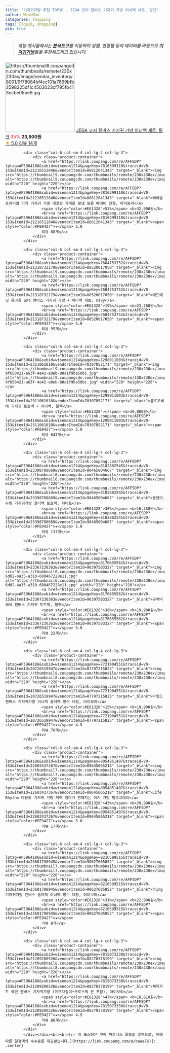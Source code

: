 ```yaml
---
title: "기저귀가방 추천 TOP10 - JEGA 코지 캔버스 기저귀 가방 이너백 세트, 핑크"
author: WiseMan
categories: shopping
tags: [Top10, shopping]
pin: true
---
```


> ##### 해당 게시물에서는 [**분석도구**](https://itemscout.io/)를 이용하여 **성별**, **연령별** 등의 데이터를 바탕으로 [**기저귀가방**](https://link.coupang.com/a/baae76)들을 추천해드리고 있습니다.
<div class="container"><div class="row">
            <div class="col-6 col-sm-4 col-lg-4 col-lg-3">
                <div class="product-container">
                    <a href="https://link.coupang.com/re/AFFSDP?lptag=AF5964186&subid=wiseman1214&pageKey=8055186627&traceid=V0-153&itemId=22604850639&vendorItemId=89646466792" target="_blank"><img src="https://thumbnail8.coupangcdn.com/thumbnails/remote/230x230ex/image/vendor_inventory/8001/9f78084bf4cc101a7669bfb2598225df1c4503023cf795fb413ecbe05be9.jpg" alt="https://thumbnail8.coupangcdn.com/thumbnails/remote/230x230ex/image/vendor_inventory/8001/9f78084bf4cc101a7669bfb2598225df1c4503023cf795fb413ecbe05be9.jpg" width="220" height="220"></a>
                    <a href="https://link.coupang.com/re/AFFSDP?lptag=AF5964186&subid=wiseman1214&pageKey=8055186627&traceid=V0-153&itemId=22604850639&vendorItemId=89646466792" target="_blank">JEGA 코지 캔버스 기저귀 가방 이너백 세트, 핑크</a>
                    <span style="color:#E61328">35%</span> <b>23,900원</b>
                    <br><a href="https://link.coupang.com/re/AFFSDP?lptag=AF5964186&subid=wiseman1214&pageKey=8055186627&traceid=V0-153&itemId=22604850639&vendorItemId=89646466792" target="_blank"><span style="color:#FE9427">★</span> 5.0
                    리뷰 14개</a>
                </div>
            </div>
            
            <div class="col-6 col-sm-4 col-lg-4 col-lg-3">
                <div class="product-container">
                    <a href="https://link.coupang.com/re/AFFSDP?lptag=AF5964186&subid=wiseman1214&pageKey=7816399110&traceid=V0-153&itemId=21216512846&vendorItemId=88812041343" target="_blank"><img src="https://thumbnail9.coupangcdn.com/thumbnails/remote/230x230ex/image/vendor_inventory/9dbc/f1195689b2290fdfd38e935374742412afb40d9892551763f92796e03599.png" alt="https://thumbnail9.coupangcdn.com/thumbnails/remote/230x230ex/image/vendor_inventory/9dbc/f1195689b2290fdfd38e935374742412afb40d9892551763f92796e03599.png" width="220" height="220"></a>
                    <a href="https://link.coupang.com/re/AFFSDP?lptag=AF5964186&subid=wiseman1214&pageKey=7816399110&traceid=V0-153&itemId=21216512846&vendorItemId=88812041343" target="_blank">베베슬 프리미엄 아기 기저귀 가방 대용량 가벼운 보냉 보온 베이비 인형, 아이보리</a>
                    <span style="color:#E61328">53%</span> <b>32,900원</b>
                    <br><a href="https://link.coupang.com/re/AFFSDP?lptag=AF5964186&subid=wiseman1214&pageKey=7816399110&traceid=V0-153&itemId=21216512846&vendorItemId=88812041343" target="_blank"><span style="color:#FE9427">★</span> 5.0
                    리뷰 88개</a>
                </div>
            </div>
            
            <div class="col-6 col-sm-4 col-lg-4 col-lg-3">
                <div class="product-container">
                    <a href="https://link.coupang.com/re/AFFSDP?lptag=AF5964186&subid=wiseman1214&pageKey=7684753752&traceid=V0-153&itemId=21318732179&vendorItemId=88520017050" target="_blank"><img src="https://thumbnail9.coupangcdn.com/thumbnails/remote/230x230ex/image/rs_quotation_api/ei9fu7ah/11418ffeb2a44acd90c7eef43d8afe1c.jpg" alt="https://thumbnail9.coupangcdn.com/thumbnails/remote/230x230ex/image/rs_quotation_api/ei9fu7ah/11418ffeb2a44acd90c7eef43d8afe1c.jpg" width="220" height="220"></a>
                    <a href="https://link.coupang.com/re/AFFSDP?lptag=AF5964186&subid=wiseman1214&pageKey=7684753752&traceid=V0-153&itemId=21318732179&vendorItemId=88520017050" target="_blank">애드에딧 유아용 모네 캔버스 기저귀 가방 + 이너백 세트, navy</a>
                    <span style="color:#E61328">19%</span> <b>23,760원</b>
                    <br><a href="https://link.coupang.com/re/AFFSDP?lptag=AF5964186&subid=wiseman1214&pageKey=7684753752&traceid=V0-153&itemId=21318732179&vendorItemId=88520017050" target="_blank"><span style="color:#FE9427">★</span> 5.0
                    리뷰 95개</a>
                </div>
            </div>
            
            <div class="col-6 col-sm-4 col-lg-4 col-lg-3">
                <div class="product-container">
                    <a href="https://link.coupang.com/re/AFFSDP?lptag=AF5964186&subid=wiseman1214&pageKey=1298011003&traceid=V0-153&itemId=2311061010&vendorItemId=70307852171" target="_blank"><img src="https://thumbnail9.coupangcdn.com/thumbnails/remote/230x230ex/image/retail/images/4424767584755714-9f658421-a63f-4e42-a0eb-80a1f9ba50bc.jpg" alt="https://thumbnail9.coupangcdn.com/thumbnails/remote/230x230ex/image/retail/images/4424767584755714-9f658421-a63f-4e42-a0eb-80a1f9ba50bc.jpg" width="220" height="220"></a>
                    <a href="https://link.coupang.com/re/AFFSDP?lptag=AF5964186&subid=wiseman1214&pageKey=1298011003&traceid=V0-153&itemId=2311061010&vendorItemId=70307852171" target="_blank">플로우베베 기저귀 토트백 + 이너백, 블랙</a>
                    <span style="color:#E61328"></span> <b>39,800원</b>
                    <br><a href="https://link.coupang.com/re/AFFSDP?lptag=AF5964186&subid=wiseman1214&pageKey=1298011003&traceid=V0-153&itemId=2311061010&vendorItemId=70307852171" target="_blank"><span style="color:#FE9427">★</span> 5.0
                    리뷰 647개</a>
                </div>
            </div>
            
            <div class="col-6 col-sm-4 col-lg-4 col-lg-3">
                <div class="product-container">
                    <a href="https://link.coupang.com/re/AFFSDP?lptag=AF5964186&subid=wiseman1214&pageKey=8182882545&traceid=V0-153&itemId=23398708669&vendorItemId=90465004667" target="_blank"><img src="https://thumbnail6.coupangcdn.com/thumbnails/remote/230x230ex/image/vendor_inventory/3520/57b4dc53e77a3f938e7bdf8734e28772c79507320861c47374510c4451bf.jpg" alt="https://thumbnail6.coupangcdn.com/thumbnails/remote/230x230ex/image/vendor_inventory/3520/57b4dc53e77a3f938e7bdf8734e28772c79507320861c47374510c4451bf.jpg" width="220" height="220"></a>
                    <a href="https://link.coupang.com/re/AFFSDP?lptag=AF5964186&subid=wiseman1214&pageKey=8182882545&traceid=V0-153&itemId=23398708669&vendorItemId=90465004667" target="_blank">올랜더 누빔 기저귀가방 숄더백 토트백, 화이트</a>
                    <span style="color:#E61328">30%</span> <b>16,350원</b>
                    <br><a href="https://link.coupang.com/re/AFFSDP?lptag=AF5964186&subid=wiseman1214&pageKey=8182882545&traceid=V0-153&itemId=23398708669&vendorItemId=90465004667" target="_blank"><span style="color:#FE9427">★</span> 5.0
                    리뷰 137개</a>
                </div>
            </div>
            
            <div class="col-6 col-sm-4 col-lg-4 col-lg-3">
                <div class="product-container">
                    <a href="https://link.coupang.com/re/AFFSDP?lptag=AF5964186&subid=wiseman1214&pageKey=8176655562&traceid=V0-153&itemId=23367230363&vendorItemId=90397503327" target="_blank"><img src="https://thumbnail6.coupangcdn.com/thumbnails/remote/230x230ex/image/retail/images/2024/06/19/15/4/4704776a-6d02-4a35-a310-600467228e11.jpg" alt="https://thumbnail6.coupangcdn.com/thumbnails/remote/230x230ex/image/retail/images/2024/06/19/15/4/4704776a-6d02-4a35-a310-600467228e11.jpg" width="220" height="220"></a>
                    <a href="https://link.coupang.com/re/AFFSDP?lptag=AF5964186&subid=wiseman1214&pageKey=8176655562&traceid=V0-153&itemId=23367230363&vendorItemId=90397503327" target="_blank">금깨비 배색 캔버스 기저귀 토트백, 블랙</a>
                    <span style="color:#E61328">38%</span> <b>19,900원</b>
                    <br><a href="https://link.coupang.com/re/AFFSDP?lptag=AF5964186&subid=wiseman1214&pageKey=8176655562&traceid=V0-153&itemId=23367230363&vendorItemId=90397503327" target="_blank"><span style="color:#FE9427">★</span> 5.0
                    리뷰 22개</a>
                </div>
            </div>
            
            <div class="col-6 col-sm-4 col-lg-4 col-lg-3">
                <div class="product-container">
                    <a href="https://link.coupang.com/re/AFFSDP?lptag=AF5964186&subid=wiseman1214&pageKey=7721904551&traceid=V0-153&itemId=20726519947&vendorItemId=87797215825" target="_blank"><img src="https://thumbnail8.coupangcdn.com/thumbnails/remote/230x230ex/image/vendor_inventory/e9bb/4c2cb223b7c0fc29952fee3d31fbcac00071ef2eade0bece2f4139cb7602.jpg" alt="https://thumbnail8.coupangcdn.com/thumbnails/remote/230x230ex/image/vendor_inventory/e9bb/4c2cb223b7c0fc29952fee3d31fbcac00071ef2eade0bece2f4139cb7602.jpg" width="220" height="220"></a>
                    <a href="https://link.coupang.com/re/AFFSDP?lptag=AF5964186&subid=wiseman1214&pageKey=7721904551&traceid=V0-153&itemId=20726519947&vendorItemId=87797215825" target="_blank">마렝드 캔버스 기저귀가방 이너백 숄더백 방수 대형, 아이보리</a>
                    <span style="color:#E61328">15%</span> <b>19,900원</b>
                    <br><a href="https://link.coupang.com/re/AFFSDP?lptag=AF5964186&subid=wiseman1214&pageKey=7721904551&traceid=V0-153&itemId=20726519947&vendorItemId=87797215825" target="_blank"><span style="color:#FE9427">★</span> 4.5
                    리뷰 76개</a>
                </div>
            </div>
            
            <div class="col-6 col-sm-4 col-lg-4 col-lg-3">
                <div class="product-container">
                    <a href="https://link.coupang.com/re/AFFSDP?lptag=AF5964186&subid=wiseman1214&pageKey=8054851407&traceid=V0-153&itemId=22603437367&vendorItemId=89645065218" target="_blank"><img src="https://thumbnail7.coupangcdn.com/thumbnails/remote/230x230ex/image/vendor_inventory/3faf/b1eb72fbfd7a441094df3617b3adaa04e5d020bec4caae3b04c51496d627.jpg" alt="https://thumbnail7.coupangcdn.com/thumbnails/remote/230x230ex/image/vendor_inventory/3faf/b1eb72fbfd7a441094df3617b3adaa04e5d020bec4caae3b04c51496d627.jpg" width="220" height="220"></a>
                    <a href="https://link.coupang.com/re/AFFSDP?lptag=AF5964186&subid=wiseman1214&pageKey=8054851407&traceid=V0-153&itemId=22603437367&vendorItemId=89645065218" target="_blank">Life Rhythm 다용도 기저귀 가방 백팩 엄마가 편해지는 아기 가방 핑크그레이</a>
                    <span style="color:#E61328">43%</span> <b>29,990원</b>
                    <br><a href="https://link.coupang.com/re/AFFSDP?lptag=AF5964186&subid=wiseman1214&pageKey=8054851407&traceid=V0-153&itemId=22603437367&vendorItemId=89645065218" target="_blank"><span style="color:#FE9427">★</span> 5.0
                    리뷰 17개</a>
                </div>
            </div>
            
            <div class="col-6 col-sm-4 col-lg-4 col-lg-3">
                <div class="product-container">
                    <a href="https://link.coupang.com/re/AFFSDP?lptag=AF5964186&subid=wiseman1214&pageKey=8216599515&traceid=V0-153&itemId=23601798945&vendorItemId=90627605852" target="_blank"><img src="https://thumbnail7.coupangcdn.com/thumbnails/remote/230x230ex/image/vendor_inventory/72cf/5c7f4636b4bbdb964b79bd7cd582b65d9b5a64c3d3304fb710ee39cd8289.jpg" alt="https://thumbnail7.coupangcdn.com/thumbnails/remote/230x230ex/image/vendor_inventory/72cf/5c7f4636b4bbdb964b79bd7cd582b65d9b5a64c3d3304fb710ee39cd8289.jpg" width="220" height="220"></a>
                    <a href="https://link.coupang.com/re/AFFSDP?lptag=AF5964186&subid=wiseman1214&pageKey=8216599515&traceid=V0-153&itemId=23601798945&vendorItemId=90627605852" target="_blank">꿈ing 기저귀가방 캔버스 숄더백 이너백 방수 대형, 아이보리</a>
                    <span style="color:#E61328">31%</span> <b>22,900원</b>
                    <br><a href="https://link.coupang.com/re/AFFSDP?lptag=AF5964186&subid=wiseman1214&pageKey=8216599515&traceid=V0-153&itemId=23601798945&vendorItemId=90627605852" target="_blank"><span style="color:#FE9427">★</span> 
                    리뷰 0개</a>
                </div>
            </div>
            
            <div class="col-6 col-sm-4 col-lg-4 col-lg-3">
                <div class="product-container">
                    <a href="https://link.coupang.com/re/AFFSDP?lptag=AF5964186&subid=wiseman1214&pageKey=7815073330&traceid=V0-153&itemId=21209200526&vendorItemId=88270378199" target="_blank"><img src="https://thumbnail8.coupangcdn.com/thumbnails/remote/230x230ex/image/vendor_inventory/c1f0/6f1df212bf937149a06182078d5c67cb64a2a8007533c1f09aea918e81cd.jpg" alt="https://thumbnail8.coupangcdn.com/thumbnails/remote/230x230ex/image/vendor_inventory/c1f0/6f1df212bf937149a06182078d5c67cb64a2a8007533c1f09aea918e81cd.jpg" width="220" height="220"></a>
                    <a href="https://link.coupang.com/re/AFFSDP?lptag=AF5964186&subid=wiseman1214&pageKey=7815073330&traceid=V0-153&itemId=21209200526&vendorItemId=88270378199" target="_blank">체리카트 국민 캔버스 기저귀가방 (유모차걸이+크로스백 끈 포함), 아이보리</a>
                    <span style="color:#E61328">47%</span> <b>18,610원</b>
                    <br><a href="https://link.coupang.com/re/AFFSDP?lptag=AF5964186&subid=wiseman1214&pageKey=7815073330&traceid=V0-153&itemId=21209200526&vendorItemId=88270378199" target="_blank"><span style="color:#FE9427">★</span> 4.5
                    리뷰 86개</a>
                </div>
            </div>
            </div></div><br><br>[👉 이 포스팅은 쿠팡 파트너스 활동의 일환으로, 이에 따른 일정액의 수수료를 제공받습니다.](https://link.coupang.com/a/baae76){: .center}
